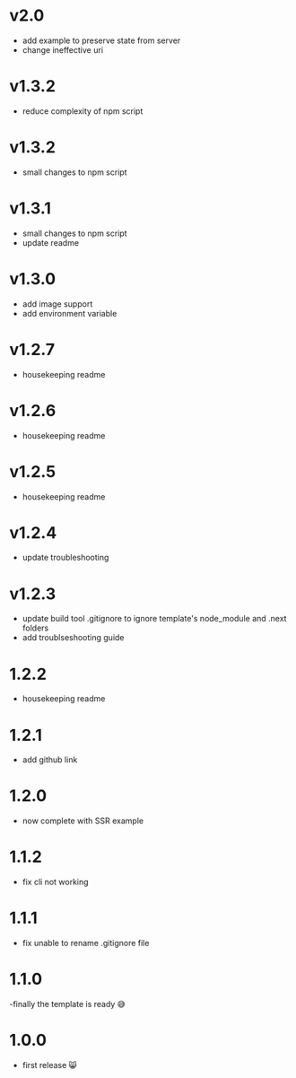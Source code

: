 # v2.0

- add example to preserve state from server
- change ineffective uri

# v1.3.2

- reduce complexity of npm script

# v1.3.2

- small changes to npm script

# v1.3.1

- small changes to npm script
- update readme

# v1.3.0

- add image support
- add environment variable

# v1.2.7

- housekeeping readme

# v1.2.6

- housekeeping readme

# v1.2.5

- housekeeping readme

# v1.2.4

- update troubleshooting

# v1.2.3

- update build tool .gitignore to ignore template's node_module and .next folders
- add troublseshooting guide

# 1.2.2

- housekeeping readme

# 1.2.1

- add github link

# 1.2.0

- now complete with SSR example

# 1.1.2

- fix cli not working

# 1.1.1

- fix unable to rename .gitignore file

# 1.1.0

-finally the template is ready 😅

# 1.0.0

- first release 😸
